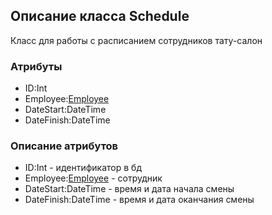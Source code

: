 ## Описание класса Schedule 
Класс для работы с расписанием сотрудников тату-салон

### Атрибуты 
+ ID:Int
+ Employee:[Employee](Employee.md)
+ DateStart:DateTime
+ DateFinish:DateTime

### Описание атрибутов
+ ID:Int - идентификатор в бд 
+ Employee:[Employee](Employee.md) - сотрудник
+ DateStart:DateTime - время и дата начала смены 
+ DateFinish:DateTime - время и дата оканчания смены 

